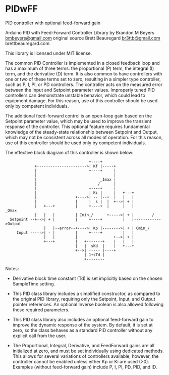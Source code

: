 # PIDwFF
PID controller with optional feed-forward gain

Arduino PID with Feed-Forward Controller Library
by Brandon M Beyers <bmbeyers@gmail.com>
original source Brett Beauregard <br3ttb@gmail.com> brettbeauregard.com

This library is licensed under MIT license.

The common PID Controller is implemented in a closed feedback loop and has a maximum of three terms: the proportional (P) term, the integral (I) term, and the derivative (D) term. It is also common to have controllers with one or two of these terms set to zero, resulting in a simpler type controller, such as P, I, PI, or PD controllers. The controller acts on the measured error between the Input and Setpoint parameter values. Improperly tuned PID controllers can demonstrate unstable behavior, which could lead to equipment damage. For this
reason, use of this controller should be used only by competent individuals.

The additional feed-forward control is an open-loop gain based on the Setpoint parameter value, which may be used to improve the transient response of the controller. This optional feature requires fundamental knowledge of the steady-state relationship between Setpoint and Output, which may not be consistent across all modes of operation. For this reason, use of this controller should be used only by competent individuals.

The effective block diagram of this controller is shown below:

```
                                     +----+
             +---------------------->| Kf |-----+
             |                       +----+     |
             |                                  |
             |                            _Imax |
             |                           /      |
             |                       +----+     |
             |                       | Ki |     |   +---+
             |                 +---->| -- |--+  |   |   |
             |                 |     |  s |  |  +-->| + |
             |   +---+         |     +----+  |      |   |         _Omax
             |   |   |         | Imin_/      +----->| + |        /
  Setpoint --+-->| + |         |     +----+         |   |------------>Output
                 |   |--error--+---->| Kp |-------->| + | Omin_/
     Input ----->| - |         |     +----+         |   |
                 |   |         |                +-->| + |
                 +---+         |   +-------+    |   |   |
                               |   |  sKd  |    |   +---+
                               +-->| ----- |----+
                                   | 1+sTd |
                                   +--------
```

Notes:

- Derivative block time constant (Td) is set implicitly based on the chosen SampleTime setting.

- This PID class library includes a simplified constructor, as compared to the original PID library, requiring only the Setpoint, Input, and Output pointer references. An optional Inverse boolean is also allowed following these required parameters.

- This PID class library also includes an optional feed-forward gain to improve the dynamic response of the system. By default, it is set at zero, so the class behaves as a standard PID controller without any explicit call from the user.

- The Proportional, Integral, Derivative, and FeedForward gains are all initialized at zero, and must be set individually using dedicated methods. This allows for several variations of controllers available; however, the controller cannot be enabled unless either Kp or Ki are used (>0). Examples (without feed-forward gain) include P, I, PI, PD, PID, and ID.

